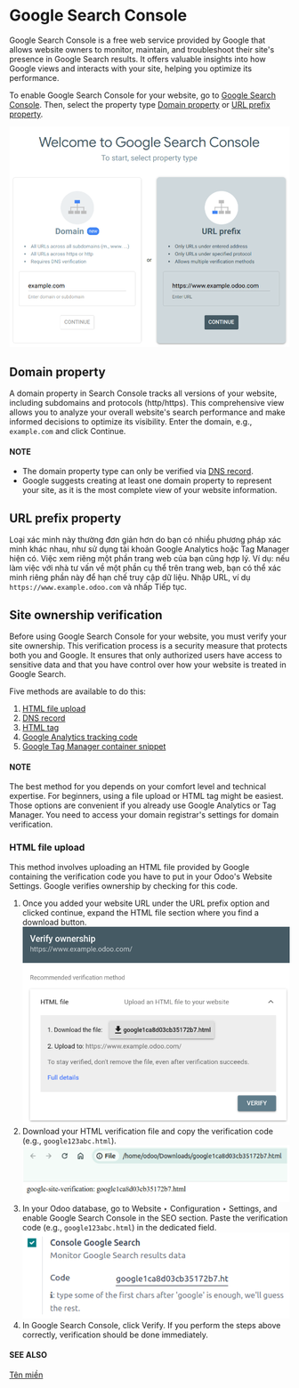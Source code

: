# Google Search Console

Google Search Console is a free web service provided by Google that allows website owners to
monitor, maintain, and troubleshoot their site's presence in Google Search results. It offers
valuable insights into how Google views and interacts with your site, helping you optimize its
performance.

To enable Google Search Console for your website, go to [Google Search Console](https://search.google.com/search-console/welcome). Then, select the property type
[Domain property](#gsc-domain) or [URL prefix property](#gsc-url-prefix).

![Google Search Console domain or URL prefix](../../../../_images/add-domain-or-url-prefix.png)

<a id="gsc-domain"></a>

## Domain property

A domain property in Search Console tracks all versions of your website, including subdomains and
protocols (http/https). This comprehensive view allows you to analyze your overall website's search
performance and make informed decisions to optimize its visibility. Enter the domain, e.g.,
`example.com` and click Continue.

#### NOTE
- The domain property type can only be verified via
  [DNS record](https://support.google.com/webmasters/answer/9008080?hl=en#domain_name_verification&zippy=%2Chtml-tag).
- Google suggests creating at least one domain property to represent your site, as it is the most
  complete view of your website information.

<a id="gsc-url-prefix"></a>

## URL prefix property

Loại xác minh này thường đơn giản hơn do bạn có nhiều phương pháp xác minh khác nhau, như sử dụng tài khoản Google Analytics hoặc Tag Manager hiện có. Việc xem riêng một phần trang web của bạn cũng hợp lý. Ví dụ: nếu làm việc với nhà tư vấn về một phần cụ thể trên trang web, bạn có thể xác minh riêng phần này để hạn chế truy cập dữ liệu. Nhập URL, ví dụ `https://www.example.odoo.com` và nhấp Tiếp tục.

## Site ownership verification

Before using Google Search Console for your website, you must verify your site ownership. This
verification process is a security measure that protects both you and Google. It ensures that only
authorized users have access to sensitive data and that you have control over how your website is
treated in Google Search.

Five methods are available to do this:

<a id="website-google-search-console"></a>
1. [HTML file upload](#gsc-html-file-upload)
2. [DNS record](https://support.google.com/webmasters/answer/9008080?hl=en#domain_name_verification&zippy=%2Chtml-tag)
3. [HTML tag](https://support.google.com/webmasters/answer/9008080?hl=en#meta_tag_verification&zippy=%2Chtml-tag)
4. [Google Analytics tracking code](https://support.google.com/webmasters/answer/9008080?hl=en#google_analytics_verification)
5. [Google Tag Manager container snippet](https://support.google.com/webmasters/answer/9008080?hl=en#google_tag_manager_verification)

#### NOTE
The best method for you depends on your comfort level and technical expertise. For beginners,
using a file upload or HTML tag might be easiest. Those options are convenient if you already use
Google Analytics or Tag Manager. You need to access your domain registrar's settings for domain
verification.

<a id="gsc-html-file-upload"></a>

### HTML file upload

This method involves uploading an HTML file provided by Google containing the verification code you
have to put in your Odoo's Website Settings. Google verifies ownership by checking for this code.

1. Once you added your website URL under the URL prefix option and clicked continue,
   expand the HTML file section where you find a download <i class="fa fa-download"></i> button.
   ![HTML file download](../../../../_images/html-file-download.png)
2. Download your HTML verification file and copy the verification code (e.g., `google123abc.html`).
   ![Open and copy html file](../../../../_images/open-copy-html-file.png)
3. In your Odoo database, go to Website ‣ Configuration ‣ Settings,
   and enable Google Search Console in the SEO section. Paste the
   verification code (e.g., `google123abc.html`) in the dedicated field.
   ![Paste html code in Odoo](../../../../_images/paste-html-code-settings.png)
4. In Google Search Console, click Verify. If you perform the steps above correctly,
   verification should be done immediately.

#### SEE ALSO
[Tên miền](domain_names.md)
